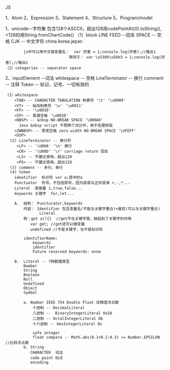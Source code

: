 JS

1、Atom
2、Expression
3、Statement
4、Structure
5、Program/model

1、unicode--字符集
	包含128个ASCCII，超出128用codePointAt(0).toString(),<128的用String.fromChartCode()
	（1）block
			LINE FEED --回车
			SPACE -- 空格
			CJK -- 中文字符 china korea jepan

			js中可以用中文做变量名：  var 厉害 = 1;console.log(厉害);//输出1
								等同于： var \u5389\u5bb3 = 1;console.log(厉害);//输出1
	（2）categories -- separator space

2、inputElement --词法
	whitespace -- 空格
	LineTerminator -- 换行
	comment -- 注释
	Token -- 标记、记号、一切有效的

	（1）whitespace 
	    <TAB> -- CHARACTER TABULATION 制表符 '\t' '\u0009'
	    <VT> -- 纵向制表符 '\v' '\u0011'
	    <FF> -- '\u0010'
	    <SP> -- 普通空格 '\u0020'
	    <NBSP> -- &nbsp NO-BREAK SPACE '\U00A0'
	      Java &nbsp script 不把两个词分开，用于处理排版
	    <ZWNBSP> -- 零宽空格 zero width NO-BREAK SPACE '\UFEFF'
	    <USP>
	  (2) LineTerminator -- 换行符
	     <LF> -- '\U00A' '\n' 换行
	     <CR> -- '\U00D' '\r' carriage return 回车
	     <LS> -- 不建议使用，超出128
	     <PS> -- 不建议使用，超出128
	  (3) comment -- 多行、单行
	  (4) token
	    ideatifier  标识符 var a;其中的a
	    Punctuator  符号，不包括除号，因为容易与正则混淆 +,-,*...
	    Literal  直接量 1,true,false...
	    keywords 关键字  for,let...
		
		A.  结构： Puncturator,keywords
			内容： Identifier 包含变量名(不能与关键字重合)+属性(可以与关键字重合)
				   Literal
			例：get a(){}  //get不在关键字里，缺起到了关键字的作用
			   var get; //get还可以做变量
			   undefined //不是关键字，也不是标识符

			identifierName:
			    keywords
			    identifier
			    Future reserved keywords: ennm

		B.  Literal -- 7种数据类型
			Number
			String
			Boolean
			Null
			Undefined
			Object
			Symbol

			a. Number IEEE 754 Double Float 双精度浮点数
				十进制 -- DecimalLiteral
				八进制 --  BinaryIntegerLiteral Oo10
				二进制 -- OctalIntegerLiteral Ob
				十六进制 -- HexIntegerLiteral Ox

			 	safe integer
			 	float compare -- Math.abs(0.1+0.2-0.3) <= Number.EPSILON //比较浮点数
			b. String 
			   CHARACTER  词法
			   code point 码点
			   encoding
